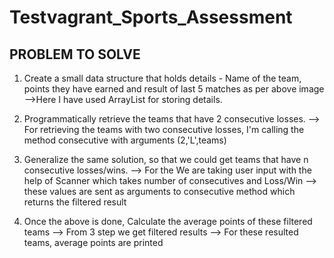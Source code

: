 # Testvagrant_Sports_Assessment

## PROBLEM TO SOLVE
1. Create a small data structure that holds details - Name of the team, points they have
earned and result of last 5 matches as per above image
-->Here I have used ArrayList for storing details.

2. Programmatically retrieve the teams that have 2 consecutive losses.
--> For retrieving the teams with two consecutive losses, I'm calling the method consecutive with arguments (2,'L',teams)

3. Generalize the same solution, so that we could get teams that have n consecutive
losses/wins.
--> For the We are taking user input with the help of Scanner which takes number of consecutives and Loss/Win
--> these values are sent as arguments to consecutive method which returns the filtered result

4. Once the above is done, Calculate the average points of these filtered teams
--> From 3 step we get filtered results
--> For these resulted teams, average points are printed
